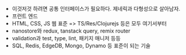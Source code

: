 - 이것저것 하려면 공통 인터페이스가 필요하다. 제네릭과 다형성으로 살아남자.
- 프런트 엔드
- HTML, CSS, JS 웹 표준 => TS/Res/Clojurejs 등은 모두 여기서부터
- nanostore와 redux, tanstack query, remix router
- validation과 test, type, lint, 패키지 매니저 등등
- SQL, Redis, EdgeDB, Mongo, Dynamo 등 표준이 되는 기술